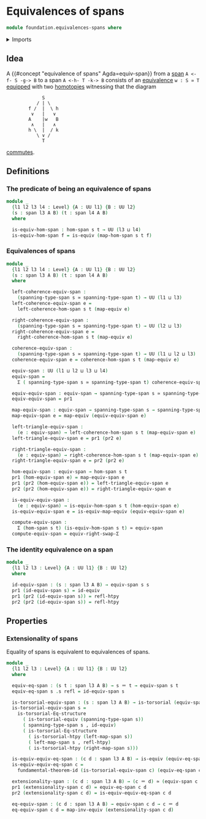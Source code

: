 # Equivalences of spans

```agda
module foundation.equivalences-spans where
```

<details><summary>Imports</summary>

```agda
open import foundation.cartesian-product-types
open import foundation.commuting-squares-of-maps
open import foundation.dependent-pair-types
open import foundation.functoriality-dependent-pair-types
open import foundation.fundamental-theorem-of-identity-types
open import foundation.homotopy-induction
open import foundation.morphisms-spans
open import foundation.spans
open import foundation.structure-identity-principle
open import foundation.type-arithmetic-dependent-pair-types
open import foundation.univalence
open import foundation.universe-levels

open import foundation-core.commuting-triangles-of-maps
open import foundation-core.equivalences
open import foundation-core.function-types
open import foundation-core.homotopies
open import foundation-core.identity-types
open import foundation-core.operations-spans
open import foundation-core.torsorial-type-families
```

</details>

## Idea

A {{#concept "equivalence of spans" Agda=equiv-span}} from a
[span](foundation.spans.md) `A <-f- S -g-> B` to a span `A <-h- T -k-> B`
consists of an [equivalence](foundation-core.equivalences.md) `w : S ≃ T`
[equipped](foundation.structure.md) with two
[homotopies](foundation-core.homotopies.md) witnessing that the diagram

```text
             S
           / | \
        f /  |  \ h
         ∨   |   ∨
        A    |w   B
         ∧   |   ∧
        h \  |  / k
           \ ∨ /
             T
```

[commutes](foundation.commuting-triangles-of-maps.md).

## Definitions

### The predicate of being an equivalence of spans

```agda
module _
  {l1 l2 l3 l4 : Level} {A : UU l1} {B : UU l2}
  (s : span l3 A B) (t : span l4 A B)
  where

  is-equiv-hom-span : hom-span s t → UU (l3 ⊔ l4)
  is-equiv-hom-span f = is-equiv (map-hom-span s t f)
```

### Equivalences of spans

```agda
module _
  {l1 l2 l3 l4 : Level} {A : UU l1} {B : UU l2}
  (s : span l3 A B) (t : span l4 A B)
  where

  left-coherence-equiv-span :
    (spanning-type-span s ≃ spanning-type-span t) → UU (l1 ⊔ l3)
  left-coherence-equiv-span e =
    left-coherence-hom-span s t (map-equiv e)

  right-coherence-equiv-span :
    (spanning-type-span s ≃ spanning-type-span t) → UU (l2 ⊔ l3)
  right-coherence-equiv-span e =
    right-coherence-hom-span s t (map-equiv e)

  coherence-equiv-span :
    (spanning-type-span s ≃ spanning-type-span t) → UU (l1 ⊔ l2 ⊔ l3)
  coherence-equiv-span e = coherence-hom-span s t (map-equiv e)

  equiv-span : UU (l1 ⊔ l2 ⊔ l3 ⊔ l4)
  equiv-span =
    Σ ( spanning-type-span s ≃ spanning-type-span t) coherence-equiv-span

  equiv-equiv-span : equiv-span → spanning-type-span s ≃ spanning-type-span t
  equiv-equiv-span = pr1

  map-equiv-span : equiv-span → spanning-type-span s → spanning-type-span t
  map-equiv-span e = map-equiv (equiv-equiv-span e)

  left-triangle-equiv-span :
    (e : equiv-span) → left-coherence-hom-span s t (map-equiv-span e)
  left-triangle-equiv-span e = pr1 (pr2 e)

  right-triangle-equiv-span :
    (e : equiv-span) → right-coherence-hom-span s t (map-equiv-span e)
  right-triangle-equiv-span e = pr2 (pr2 e)

  hom-equiv-span : equiv-span → hom-span s t
  pr1 (hom-equiv-span e) = map-equiv-span e
  pr1 (pr2 (hom-equiv-span e)) = left-triangle-equiv-span e
  pr2 (pr2 (hom-equiv-span e)) = right-triangle-equiv-span e

  is-equiv-equiv-span :
    (e : equiv-span) → is-equiv-hom-span s t (hom-equiv-span e)
  is-equiv-equiv-span e = is-equiv-map-equiv (equiv-equiv-span e)

  compute-equiv-span :
    Σ (hom-span s t) (is-equiv-hom-span s t) ≃ equiv-span
  compute-equiv-span = equiv-right-swap-Σ
```

### The identity equivalence on a span

```agda
module _
  {l1 l2 l3 : Level} {A : UU l1} {B : UU l2}
  where

  id-equiv-span : (s : span l3 A B) → equiv-span s s
  pr1 (id-equiv-span s) = id-equiv
  pr1 (pr2 (id-equiv-span s)) = refl-htpy
  pr2 (pr2 (id-equiv-span s)) = refl-htpy
```

## Properties

### Extensionality of spans

Equality of spans is equivalent to equivalences of spans.

```agda
module _
  {l1 l2 l3 : Level} {A : UU l1} {B : UU l2}
  where

  equiv-eq-span : (s t : span l3 A B) → s ＝ t → equiv-span s t
  equiv-eq-span s .s refl = id-equiv-span s

  is-torsorial-equiv-span : (s : span l3 A B) → is-torsorial (equiv-span s)
  is-torsorial-equiv-span s =
    is-torsorial-Eq-structure
      ( is-torsorial-equiv (spanning-type-span s))
      ( spanning-type-span s , id-equiv)
      ( is-torsorial-Eq-structure
        ( is-torsorial-htpy (left-map-span s))
        ( left-map-span s , refl-htpy)
        ( is-torsorial-htpy (right-map-span s)))

  is-equiv-equiv-eq-span : (c d : span l3 A B) → is-equiv (equiv-eq-span c d)
  is-equiv-equiv-eq-span c =
    fundamental-theorem-id (is-torsorial-equiv-span c) (equiv-eq-span c)

  extensionality-span : (c d : span l3 A B) → (c ＝ d) ≃ (equiv-span c d)
  pr1 (extensionality-span c d) = equiv-eq-span c d
  pr2 (extensionality-span c d) = is-equiv-equiv-eq-span c d

  eq-equiv-span : (c d : span l3 A B) → equiv-span c d → c ＝ d
  eq-equiv-span c d = map-inv-equiv (extensionality-span c d)
```
